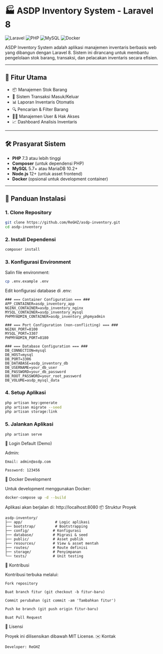 # 🏭 ASDP Inventory System - Laravel 8

![Laravel](https://img.shields.io/badge/Laravel-8.x-FF2D20?logo=laravel)
![PHP](https://img.shields.io/badge/PHP-7.3+-777BB4?logo=php)
![MySQL](https://img.shields.io/badge/MySQL-5.7+-4479A1?logo=mysql)
![Docker](https://img.shields.io/badge/Docker-supported-2496ED?logo=docker)

ASDP Inventory System adalah aplikasi manajemen inventaris berbasis web yang dibangun dengan Laravel 8. Sistem ini dirancang untuk membantu pengelolaan stok barang, transaksi, dan pelacakan inventaris secara efisien.

---

## 🧰 Fitur Utama

-   📦 Manajemen Stok Barang
-   🔄 Sistem Transaksi Masuk/Keluar
-   📊 Laporan Inventaris Otomatis
-   🔍 Pencarian & Filter Barang
-   👨‍💼 Manajemen User & Hak Akses
-   📈 Dashboard Analisis Inventaris

---

## 🛠️ Prasyarat Sistem

-   **PHP** 7.3 atau lebih tinggi
-   **Composer** (untuk dependensi PHP)
-   **MySQL** 5.7+ atau MariaDB 10.2+
-   **Node.js** 12+ (untuk asset frontend)
-   **Docker** (opsional untuk development container)

---

## 🚀 Panduan Instalasi

### 1. Clone Repository

```bash
git clone https://github.com/ReGHZ/asdp-inventory.git
cd asdp-inventory
```

### 2. Install Dependensi

```bash
composer install
```

### 3. Konfigurasi Environment

Salin file environment:

```bash
cp .env.example .env
```

Edit konfigurasi database di .env:

```dotenv
### === Container Configuration === ###
APP_CONTAINER=asdp_inventory_app
NGINX_CONTAINER=asdp_inventory_nginx
MYSQL_CONTAINER=asdp_inventory_mysql
PHPMYADMIN_CONTAINER=asdp_inventory_phpmyadmin

### === Port Configuration (non-conflicting) === ###
NGINX_PORT=8100
MYSQL_PORT=3307
PHPMYADMIN_PORT=8180

### === Database Configuration === ###
DB_CONNECTION=mysql
DB_HOST=mysql
DB_PORT=3306
DB_DATABASE=asdp_inventory_db
DB_USERNAME=your_db_user
DB_PASSWORD=your_db_password
DB_ROOT_PASSWORD=your_root_password
DB_VOLUME=asdp_mysql_data
```

### 4. Setup Aplikasi

```bash
php artisan key:generate
php artisan migrate --seed
php artisan storage:link

```

### 5. Jalankan Aplikasi

```bash
php artisan serve
```

🔧 Login Default (Demo)

Admin:

    Email: admin@asdp.com

    Password: 123456

🐳 Docker Development

Untuk development menggunakan Docker:

```bash
docker-compose up -d --build

```

Aplikasi akan berjalan di: http://localhost:8080
📦 Struktur Proyek

```
asdp-inventory/
├── app/               # Logic aplikasi
├── bootstrap/         # Bootstrapping
├── config/           # Konfigurasi
├── database/         # Migrasi & seed
├── public/           # Asset publik
├── resources/        # View & asset mentah
├── routes/           # Route definisi
├── storage/          # Penyimpanan
└── tests/            # Unit testing
```

🤝 Kontribusi

Kontribusi terbuka melalui:

    Fork repository

    Buat branch fitur (git checkout -b fitur-baru)

    Commit perubahan (git commit -am 'Tambahkan fitur')

    Push ke branch (git push origin fitur-baru)

    Buat Pull Request

📜 Lisensi

Proyek ini dilisensikan dibawah MIT License.
✉️ Kontak

    Developer: ReGHZ

```

```
